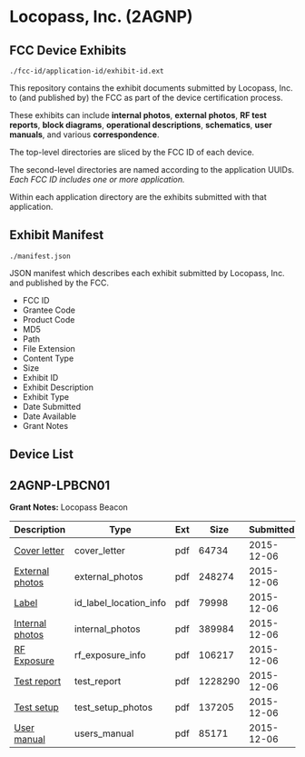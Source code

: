 # Locopass, Inc. (2AGNP)
## FCC Device Exhibits

```
./fcc-id/application-id/exhibit-id.ext
```

This repository contains the exhibit documents submitted by Locopass, Inc. to (and published by) the FCC as part of the device certification process.

These exhibits can include **internal photos**, **external photos**, **RF test reports**, **block diagrams**, **operational descriptions**, **schematics**, **user manuals**, and various **correspondence**.

The top-level directories are sliced by the FCC ID of each device.

The second-level directories are named according to the application UUIDs. *Each FCC ID includes one or more application.*

Within each application directory are the exhibits submitted with that application. 

## Exhibit Manifest

```
./manifest.json
```

JSON manifest which describes each exhibit submitted by Locopass, Inc. and published by the FCC.

- FCC ID
- Grantee Code
- Product Code
- MD5
- Path
- File Extension
- Content Type
- Size
- Exhibit ID
- Exhibit Description
- Exhibit Type
- Date Submitted
- Date Available
- Grant Notes

## Device List
## 2AGNP-LPBCN01
**Grant Notes:** Locopass Beacon

| Description | Type | Ext | Size | Submitted | Available |
| ----------- | ---- | --- | ---- | --------- | --------- |
| [Cover letter](2AGNP-LPBCN01/72f4d024a448da3fc530aabc1b268ebb/2831267.pdf) | cover_letter | pdf | 64734 | 2015-12-06 | 2015-12-06 |
| [External photos](2AGNP-LPBCN01/72f4d024a448da3fc530aabc1b268ebb/2831268.pdf) | external_photos | pdf | 248274 | 2015-12-06 | 2015-12-06 |
| [Label](2AGNP-LPBCN01/72f4d024a448da3fc530aabc1b268ebb/2831269.pdf) | id_label_location_info | pdf | 79998 | 2015-12-06 | 2015-12-06 |
| [Internal photos](2AGNP-LPBCN01/72f4d024a448da3fc530aabc1b268ebb/2831270.pdf) | internal_photos | pdf | 389984 | 2015-12-06 | 2015-12-06 |
| [RF Exposure](2AGNP-LPBCN01/72f4d024a448da3fc530aabc1b268ebb/2831273.pdf) | rf_exposure_info | pdf | 106217 | 2015-12-06 | 2015-12-06 |
| [Test report](2AGNP-LPBCN01/72f4d024a448da3fc530aabc1b268ebb/2831275.pdf) | test_report | pdf | 1228290 | 2015-12-06 | 2015-12-06 |
| [Test setup](2AGNP-LPBCN01/72f4d024a448da3fc530aabc1b268ebb/2831276.pdf) | test_setup_photos | pdf | 137205 | 2015-12-06 | 2015-12-06 |
| [User manual](2AGNP-LPBCN01/72f4d024a448da3fc530aabc1b268ebb/2831277.pdf) | users_manual | pdf | 85171 | 2015-12-06 | 2015-12-06 |

